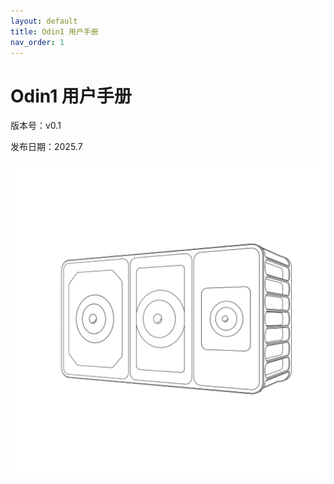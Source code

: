 ```yaml
---
layout: default
title: Odin1 用户手册
nav_order: 1
---
```


# Odin1 用户手册

版本号：v0.1

发布日期：2025.7

![](assets/img/odin1guide.png)

